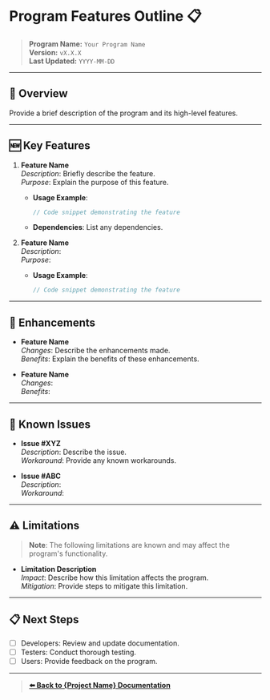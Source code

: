 # Program Features Outline 📋

> **Program Name:** `Your Program Name`  
> **Version:** `vX.X.X`  
> **Last Updated:** `YYYY-MM-DD`

---

## 📄 Overview

Provide a brief description of the program and its high-level features.

---

## 🆕 Key Features

1. **Feature Name**  
    _Description_: Briefly describe the feature.  
    _Purpose_: Explain the purpose of this feature.

    - **Usage Example**:

      ```javascript
      // Code snippet demonstrating the feature
      ```

    - **Dependencies**: List any dependencies.

2. **Feature Name**  
    _Description_:  
    _Purpose_:

    - **Usage Example**:

      ```javascript
      // Code snippet demonstrating the feature
      ```

---

## 🔄 Enhancements

- **Feature Name**  
  _Changes_: Describe the enhancements made.  
  _Benefits_: Explain the benefits of these enhancements.

- **Feature Name**  
  _Changes_:  
  _Benefits_:

---

## 🐞 Known Issues

- **Issue #XYZ**  
  _Description_: Describe the issue.  
  _Workaround_: Provide any known workarounds.

- **Issue #ABC**  
  _Description_:  
  _Workaround_:

---

## ⚠️ Limitations

> **Note**: The following limitations are known and may affect the program's functionality.

- **Limitation Description**  
  _Impact_: Describe how this limitation affects the program.  
  _Mitigation_: Provide steps to mitigate this limitation.

---

## 📋 Next Steps

- [ ] Developers: Review and update documentation.
- [ ] Testers: Conduct thorough testing.
- [ ] Users: Provide feedback on the program.

---

> **[⬅️ Back to {Project Name} Documentation](../AppName-Documentation#/index.md)**